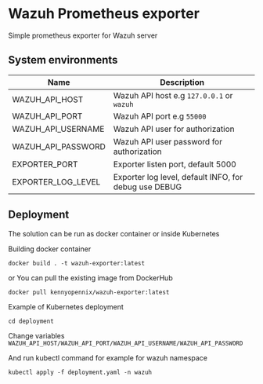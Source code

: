 # Wazuh Prometheus exporter

Simple prometheus exporter for Wazuh server

## System environments

| Name                  | Description                                           |
|-----------------------|-------------------------------------------------------|
| WAZUH_API_HOST        | Wazuh API host e.g `127.0.0.1` or `wazuh`             |
| WAZUH_API_PORT        | Wazuh API port e.g `55000`                            |
| WAZUH_API_USERNAME    | Wazuh API user for authorization                      |
| WAZUH_API_PASSWORD    | Wazuh API user password for authorization             |
| EXPORTER_PORT         | Exporter listen port, default 5000                    |
| EXPORTER_LOG_LEVEL    | Exporter log level, default INFO, for debug use DEBUG |

## Deployment

The solution can be run as docker container or inside Kubernetes

Building docker container

```shell
docker build . -t wazuh-exporter:latest

```

or You can pull the existing image from DockerHub

```shell
docker pull kennyopennix/wazuh-exporter:latest
```

Example of Kubernetes deployment

```shell
cd deployment

```

Change variables `WAZUH_API_HOST/WAZUH_API_PORT/WAZUH_API_USERNAME/WAZUH_API_PASSWORD`

And run kubectl command for example for wazuh namespace

```shell
kubectl apply -f deployment.yaml -n wazuh

```
